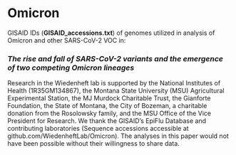 # Omicron
GISAID IDs (**GISAID_accessions.txt**) of genomes utilized in analysis of Omicron and other SARS-CoV-2 VOC in:

### *The rise and fall of SARS-CoV-2 variants and the emergence of two competing Omicron lineages*

Research in the Wiedenheft lab is supported by the National Institutes of Health (1R35GM134867), the Montana State University (MSU) Agricultural Experimental Station, the MJ Murdock Charitable Trust, the Gianforte Foundation, the State of Montana, the City of Bozeman, a charitable donation from the Rosolowsky family, and the MSU Office of the Vice President for Research. We thank the GISAID’s EpiFlu Database and contributing laboratories (Sequence accessions accessible at github.com/WiedenheftLab/Omicron). The analyses in this paper would not have been possible without their willingness to share data.
